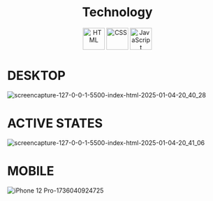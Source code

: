 

<h1 align="center">Technology</h1>
<div align="center">
  <img src="https://cdn.jsdelivr.net/gh/devicons/devicon/icons/html5/html5-original.svg" alt="HTML" width="50" height="50"/>
  <img src="https://cdn.jsdelivr.net/gh/devicons/devicon/icons/css3/css3-original.svg" alt="CSS" width="50" height="50"/>
  <img src="https://cdn.jsdelivr.net/gh/devicons/devicon/icons/javascript/javascript-original.svg" alt="JavaScript" width="50" height="50"/>

</div>





# DESKTOP

![screencapture-127-0-0-1-5500-index-html-2025-01-04-20_40_28](https://github.com/user-attachments/assets/0a9760b6-58df-4e33-97ff-e365729f9064)




# ACTIVE STATES


![screencapture-127-0-0-1-5500-index-html-2025-01-04-20_41_06](https://github.com/user-attachments/assets/62f6670a-17f8-4fc7-bf72-71142ef6a91e)


# MOBILE
![iPhone 12 Pro-1736040924725](https://github.com/user-attachments/assets/04023892-02a2-4fe3-b011-40d6e9254b84)








